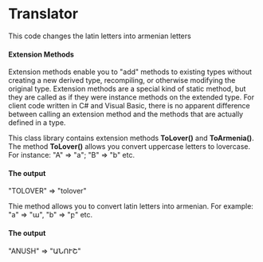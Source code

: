 # Translator
This code changes the latin letters into armenian letters


#### Extension Methods

Extension methods enable you to "add" methods to existing types without creating a new derived type, recompiling, or otherwise modifying the original type. Extension methods are a special kind of static method, but they are called as if they were instance methods on the extended type. For client code written in C# and Visual Basic, there is no apparent difference between calling an extension method and the methods that are actually defined in a type.

This class library contains extension methods **ToLover()** and **ToArmenia()**.
The method **ToLover()** allows you convert uppercase letters to lovercase. For instance:
"A" => "a";
"B" => "b" etc.

#### The output
"TOLOVER" => "tolover"


Thie method allows you to convert latin letters into armenian. For example:
"a" => "ա",
"b" => "բ" etc.

#### The output

"ANUSH" => "ԱՆՈՒՇ"
